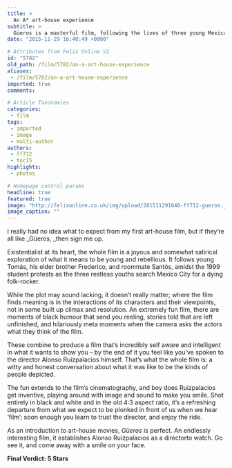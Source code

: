 ```yaml
---
title: >
  An A* art-house experience
subtitle: >
  Güeros is a masterful film, following the lives of three young Mexican boys during the 1999 student protests
date: "2015-11-29 16:40:49 +0000"

# Attributes from Felix Online V1
id: "5782"
old_path: /film/5782/an-a-art-house-experience
aliases:
 - /film/5782/an-a-art-house-experience
imported: true
comments:

# Article Taxonomies
categories:
 - film
tags:
 - imported
 - image
 - multi-author
authors:
 - ff712
 - toc15
highlights:
 - photos

# Homepage control params
headline: true
featured: true
image: "http://felixonline.co.uk/img/upload/201511291640-ff712-gueros.jpg"
image_caption: ""
---
```


I really had no idea what to expect from my first art-house film, but if they’re all like _Güeros, _then sign me up.

Existentialist at its heart, the whole film is a joyous and somewhat satirical exploration of what it means to be young and rebellious. It follows young Tomás, his elder brother Frederico, and roommate Santós, amidst the 1999 student protests as the three restless youths search Mexico City for a dying folk-rocker.

While the plot may sound lacking, it doesn’t really matter; where the film finds meaning is in the interactions of its characters and their viewpoints, not in some built up climax and resolution. An extremely fun film, there are moments of black humour that send you reeling, stories told that are left unfinished, and hilariously meta moments when the camera asks the actors what they think of the film.

These combine to produce a film that’s incredibly self aware and intelligent in what it wants to show you – by the end of it you feel like you’ve spoken to the director Alonso Ruizpalacios himself. That’s what the whole film is: a witty and honest conversation about what it was like to be the kinds of people depicted.

The fun extends to the film’s cinematography, and boy does Ruizpalacios get inventive, playing around with image and sound to make you smile. Shot entirely in black and white and in the old 4:3 aspect ratio, it’s a refreshing departure from what we expect to be plonked in front of us when we hear ‘film’; soon enough you learn to trust the director, and enjoy the ride.

As an introduction to art-house movies, _Güeros_ is perfect. An endlessly interesting film, it establishes Alonso Ruizpalacios as a directorto watch. Go see it, and come away with a smile on your face.

__Final Verdict: 5 Stars__
